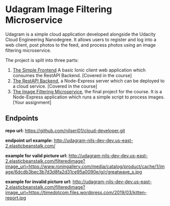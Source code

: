 # Udagram Image Filtering Microservice

Udagram is a simple cloud application developed alongside the Udacity Cloud Engineering Nanodegree. It allows users to register and log into a web client, post photos to the feed, and process photos using an image filtering microservice.

The project is split into three parts:
1. [The Simple Frontend](https://github.com/udacity/cloud-developer/tree/master/course-02/exercises/udacity-c2-frontend)
A basic Ionic client web application which consumes the RestAPI Backend. [Covered in the course]
2. [The RestAPI Backend](https://github.com/udacity/cloud-developer/tree/master/course-02/exercises/udacity-c2-restapi), a Node-Express server which can be deployed to a cloud service. [Covered in the course]
3. [The Image Filtering Microservice](https://github.com/udacity/cloud-developer/tree/master/course-02/project/image-filter-starter-code), the final project for the course. It is a Node-Express application which runs a simple script to process images. [Your assignment]

## Endpoints
<b>repo url:</b> https://github.com/nilseri01/cloud-developer.git

<b>endpoint url example:</b> http://udagram-nils-dev-dev.us-east-2.elasticbeanstalk.com/

<b>example for valid picture url:</b> http://udagram-nils-dev-dev.us-east-2.elasticbeanstalk.com/filteredimage?image_url=https://www.roningallery.com/media/catalog/product/cache/1/image/6dcdb3bec3b7d3d8fa2d31ce95a0090e/g/r/greatwave_s.jpg

<b>example for invalid picture url:</b> http://udagram-nils-dev-dev.us-east-2.elasticbeanstalk.com/filteredimage?image_url=https://timedotcom.files.wordpress.com/2019/03/kitten-report.jpg
